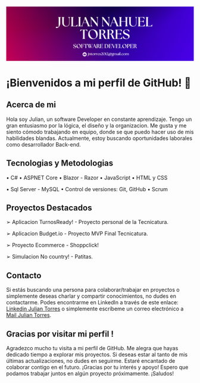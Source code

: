 ![Hola!](images/profileimage2.png)

# ¡Bienvenidos a mi perfil de GitHub! 👋

## Acerca de mi
Hola soy Julian, un software Developer en constante aprendizaje. Tengo un gran entusiasmo por la lógica, el diseño y la organizacion. Me gusta y me siento cómodo trabajando en equipo, donde se que puedo hacer uso de mis habilidades blandas. Actualmente, estoy buscando oportunidades laborales como desarrollador Back-end. 

## Tecnologias y Metodologias

• C# 
• ASPNET Core 
• Blazor - Razor 
• JavaScript 
• HTML y CSS 

• Sql Server - MySQL
• Control de versiones: Git, GitHub
• Scrum

## Proyectos Destacados
➢ Aplicacion TurnosReady! - Proyecto personal de la Tecnicatura.

➢ Aplicacion Budget.io - Proyecto MVP Final Tecnicatura.

➢ Proyecto Ecommerce - Shoppclick!

➢ Simulacion No country! - Patitas.

## Contacto
Si estás buscando una persona para colaborar/trabajar en proyectos o simplemente deseas charlar y compartir conocimientos, no dudes en contactarme. Podes encontrarme en LinkedIn a través de este enlace:
[Linkedin Julian Torres](https://www.linkedin.com/in/julian-nahuel-torres) o simplemente escríbeme un correo electrónico a [Mail Julian Torres](mailto:jntorres2012@gmail.com).

## Gracias por visitar mi perfil !
Agradezco mucho tu visita a mi perfil de GitHub. Me alegra que hayas dedicado tiempo a explorar mis proyectos. Si deseas estar al tanto de mis últimas actualizaciones, no dudes en seguirme. Estaré encantado de colaborar contigo en el futuro. ¡Gracias por tu interés y apoyo! Espero que podamos trabajar juntos en algún proyecto próximamente. ¡Saludos! 
